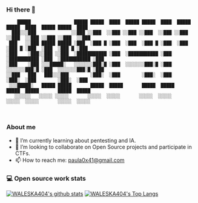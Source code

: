 ### Hi there 👋

````
    █████                █████ █████  ████  █████ █████  ████  █████ █████  ████  █████ █████  ████ 
  ███░░░███             ░░███ ░░███  ░░███ ░░███ ░░███  ░░███ ░░███ ░░███  ░░███ ░░███ ░░███  ░░███ 
 ███   ░░███ █████ █████ ░███  ░███ █ ░███  ░███  ░███ █ ░███  ░███  ░███ █ ░███  ░███  ░███ █ ░███ 
░███    ░███░░███ ░░███  ░███████████ ░███  ░███████████ ░███  ░███████████ ░███  ░███████████ ░███ 
░███    ░███ ░░░█████░   ░░░░░░░███░█ ░███  ░░░░░░░███░█ ░███  ░░░░░░░███░█ ░███  ░░░░░░░███░█ ░███ 
░░███   ███   ███░░░███        ░███░  ░███        ░███░  ░███        ░███░  ░███        ░███░  ░███ 
 ░░░█████░   █████ █████       █████  █████       █████  █████       █████  █████       █████  █████
   ░░░░░░   ░░░░░ ░░░░░       ░░░░░  ░░░░░       ░░░░░  ░░░░░       ░░░░░  ░░░░░       ░░░░░  ░░░░░ 
                                                                                                    
                                                                                                                                                                                                                                                                   
````



### About me

- 🌱 I’m currently learning about pentesting and IA.
- 👯 I’m looking to collaborate on Open Source projects and participate in CTFs.
- 📫 How to reach me: paula0x41@gmail.com

### 💻 Open source work stats

[![WALESKA404's github stats](https://github-readme-stats.vercel.app/api?username=waleska404&show_icons=true&hide_border=true&count_private=true&theme=dark)](https://github.com/waleska404/github-readme-stats)  [![WALESKA404's Top Langs](https://github-readme-stats.vercel.app/api/top-langs/?username=waleska404&layout=compact&show_icons=true&hide_border=true&count_private=true&theme=dark)](https://github.com/waleska404/github-readme-stats)





